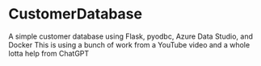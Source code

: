 # CustomerDatabase
A simple customer database using Flask, pyodbc, Azure Data Studio, and Docker
This is using a bunch of work from a YouTube video and a whole lotta help from ChatGPT
